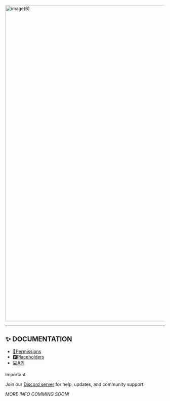 <img width="2000" height="1000" alt="image(6)" src="https://github.com/user-attachments/assets/76ecdb11-ead6-4598-9d0c-4327503df5ec" />

---

## ✨ DOCUMENTATION

- [📃Permissions](./permissions.md)
- [🅿Placeholders](./placeholders.md)
- [💻API](./api.md)

> [!IMPORTANT]
> Join our [Discord server](https://discord.gg/f6rUtpy6y4) for help, updates, and community support.

*MORE INFO COMMING SOON!*
